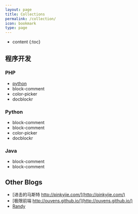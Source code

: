 ```yaml
---
layout: page
title: Collections
permalink: /collection/
icon: bookmark
type: page
---
```

* content
{:toc}
## 程序开发

### PHP

* [python](https://www.python.org)
* block-comment
* color-picker
* docblockr

### Python

* block-comment
* block-comment
* color-picker
* docblockr

### Java

* block-comment
* block-comment

  
## Other Blogs
* [进击的马斯特 http://pinkyjie.com/](http://pinkyjie.com/)	
* [极限前端 http://ouvens.github.io/](http://ouvens.github.io/)
* [Randy](http://djyde.github.io/)